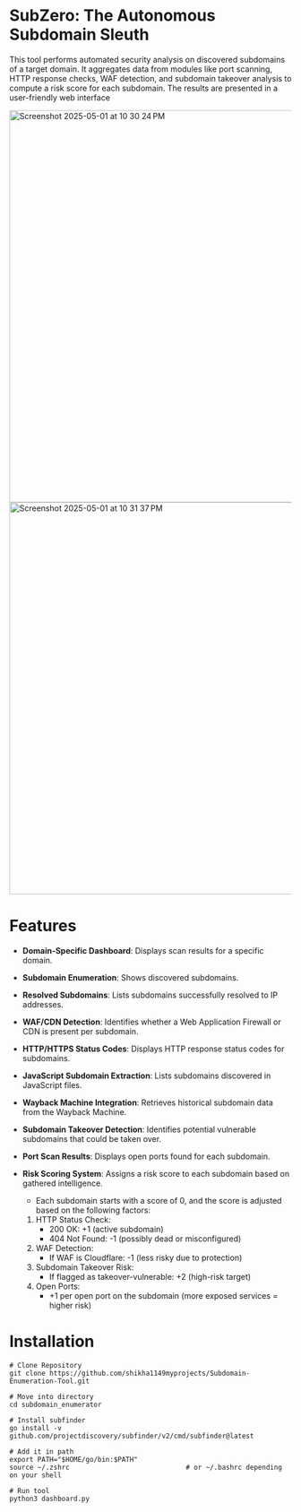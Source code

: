 #  SubZero: The Autonomous Subdomain Sleuth

This tool performs automated security analysis on discovered subdomains of a target domain. It aggregates data from modules like port scanning, HTTP response checks, WAF detection, and subdomain takeover analysis to compute a risk score for each subdomain. The results are presented in a user-friendly web interface

<img width="700" alt="Screenshot 2025-05-01 at 10 30 24 PM" src="https://github.com/user-attachments/assets/d59b5d71-9b22-4d9c-a4a3-c1e8f4bd4deb" />

<img width="700" alt="Screenshot 2025-05-01 at 10 31 37 PM" src="https://github.com/user-attachments/assets/aef70b66-0532-418d-9ea8-de0607539e06" />

# Features


- **Domain-Specific Dashboard**: Displays scan results for a specific domain.

- **Subdomain Enumeration**: Shows discovered subdomains.
- **Resolved Subdomains**: Lists subdomains successfully resolved to IP addresses.
- **WAF/CDN Detection**: Identifies whether a Web Application Firewall or CDN is present per subdomain.
- **HTTP/HTTPS Status Codes**: Displays HTTP response status codes for subdomains.
- **JavaScript Subdomain Extraction**: Lists subdomains discovered in JavaScript files.
- **Wayback Machine Integration**: Retrieves historical subdomain data from the Wayback Machine.
- **Subdomain Takeover Detection**: Identifies potential vulnerable subdomains that could be taken over.
- **Port Scan Results**: Displays open ports found for each subdomain.
- **Risk Scoring System**: Assigns a risk score to each subdomain based on gathered intelligence.
  -  Each subdomain starts with a score of 0, and the score is adjusted based on the following factors:
    
    1. HTTP Status Check:
       - 200 OK: +1 (active subdomain)
       - 404 Not Found: -1 (possibly dead or misconfigured)
    2. WAF Detection:
       - If WAF is Cloudflare: -1 (less risky due to protection)
    3. Subdomain Takeover Risk:
       - If flagged as takeover-vulnerable: +2 (high-risk target)
    4. Open Ports:
       - +1 per open port on the subdomain (more exposed services = higher risk)

# Installation

```
# Clone Repository
git clone https://github.com/shikha1149myprojects/Subdomain-Enumeration-Tool.git

# Move into directory
cd subdomain_enumerator

# Install subfinder
go install -v github.com/projectdiscovery/subfinder/v2/cmd/subfinder@latest

# Add it in path
export PATH="$HOME/go/bin:$PATH"
source ~/.zshrc                             # or ~/.bashrc depending on your shell

# Run tool
python3 dashboard.py

```
